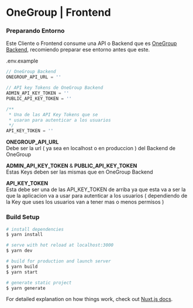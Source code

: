 # OneGroup | Frontend

### Preparando Entorno

Este Cliente o Frontend consume una API o Backend que es [OneGroup Backend](https://github.com/CRISOMG/OneGroup-Backend),
recomiendo preparar ese entorno antes que este.

.env.example

```js
// OneGroup Backend
ONEGROUP_API_URL = ''

// API key Tokens de OneGroup Backend
ADMIN_API_KEY_TOKEN = ''
PUBLIC_API_KEY_TOKEN = ''

/**
 * Una de las API Key Tokens que se
 * usaran para autenticar a los usuarios
 */
API_KEY_TOKEN = ''
```

**ONEGROUP_API_URL** \
Debe ser la url ( ya sea en localhost o en produccion )
del Backend de OneGroup

**ADMIN_API_KEY_TOKEN** & **PUBLIC_API_KEY_TOKEN** \
Estas Keys deben ser las mismas que en OneGroup Backend

**API_KEY_TOKEN** \
Esta debe ser una de las API_KEY_TOKEN de arriba ya que esta va a ser la que la aplicacion va a usar para autenticar a los usuarios
( dependiendo de la Key que uses los usuarios van a tener mas o menos permisos )

### Build Setup

```bash
# install dependencies
$ yarn install

# serve with hot reload at localhost:3000
$ yarn dev

# build for production and launch server
$ yarn build
$ yarn start

# generate static project
$ yarn generate
```

For detailed explanation on how things work, check out [Nuxt.js docs](https://nuxtjs.org).
